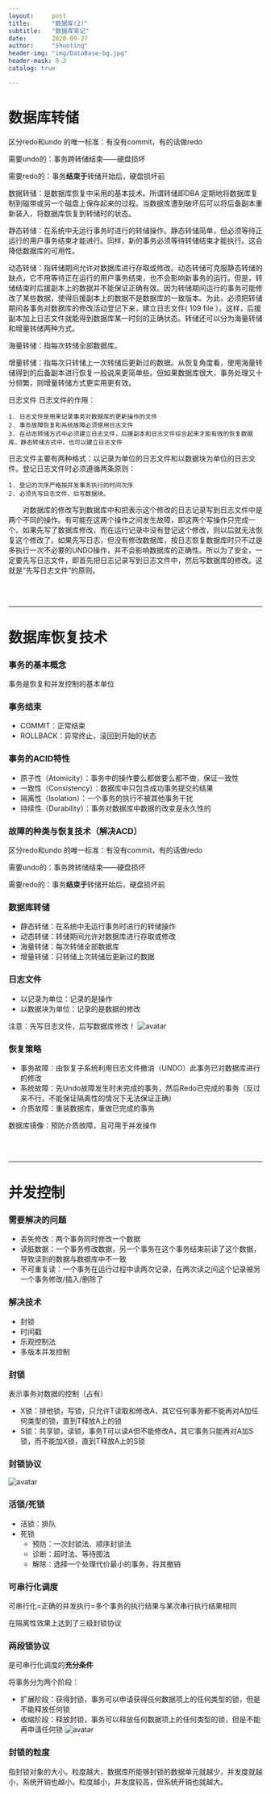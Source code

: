 ```yaml
---
layout:     post
title:      "数据库(2)"
subtitle:   "数据库笔记"
date:       2020-09-27
author:     "Shooting"
header-img: "img/DataBase-bg.jpg"
header-mask: 0.3
catalog: true

---
```


# 数据库转储

区分redo和undo 的唯一标准：有没有commit，有的话做redo

需要undo的：事务跨转储结束——硬盘损坏

需要redo的：事务**结束于**转储开始后，硬盘损坏前

数据转储：是数据库恢复中采用的基本技术。所谓转储即DBA 定期地将数据库复制到磁带或另一个磁盘上保存起来的过程。当数据库遭到破坏后可以将后备副本重新装入，将数据库恢复到转储时的状态。

静态转储：在系统中无运行事务时进行的转储操作。静态转储简单，但必须等待正运行的用户事务结束才能进行。同样，新的事务必须等待转储结束才能执行。这会降低数据库的可用性。

动态转储：指转储期间允许对数据库进行存取或修改。动态转储可克服静态转储的缺点，它不用等待正在运行的用户事务结束，也不会影响新事务的运行。但是，转储结束时后援副本上的数据并不能保证正确有效。因为转储期间运行的事务可能修改了某些数据，使得后援副本上的数据不是数据库的一致版本。为此，必须把转储期间各事务对数据库的修改活动登记下来，建立日志文件( 109 file ）。这样，后援副本加上日志文件就能得到数据库某一时刻的正确状态。转储还可以分为海量转储和增量转储两种方式。

海量转储：指每次转储全部数据库。

增量转储：指每次只转储上一次转储后更新过的数据。从恢复角度看，使用海量转储得到的后备副本进行恢复一般说来更简单些。但如果数据库很大，事务处理又十分频繁，则增量转储方式更实用更有效。

日志文件
日志文件的作用：

	1. 日志文件是用来记录事务对数据库的更新操作的文件
	2. 事务故障恢复和系统故障必须使用日志文件
	3. 在动态转储方式中必须建立日志文件，后援副本和日志文件综合起来才能有效的恢复数据库，静态转储方式中，也可以建立日志文件

日志文件主要有两种格式：以记录为单位的日志文件和以数据块为单位的日志文件。登记日志文件时必须遵循两条原则：

	1. 登记的次序严格按并发事务执行的时间次序
	2. 必须先写日志文件，后写数据块。

　　对数据库的修改写到数据库中和把表示这个修改的日志记录写到日志文件中是两个不同的操作。有可能在这两个操作之间发生故障，即这两个写操作只完成一个。如果先写了数据库修改，而在运行记录中没有登记这个修改，则以后就无法恢复这个修改了。如果先写日志，但没有修改数据库，按日志恢复数据库时只不过是多执行一次不必要的UNDO操作，并不会影响数据库的正确性。所以为了安全，一定要先写日志文件，即首先把日志记录写到日志文件中，然后写数据库的修改。这就是“先写日志文件”的原则。


<br/>
<br/>



---

# 数据库恢复技术


### 事务的基本概念

事务是恢复和并发控制的基本单位


### 事务结束

- COMMIT：正常结束
- ROLLBACK：异常终止，滚回到开始的状态


### 事务的ACID特性

- 原子性（Atomicity）：事务中的操作要么都做要么都不做，保证一致性
- 一致性（Consistency）：数据库中只包含成功事务提交的结果
- 隔离性（Isolation）：一个事务的执行不被其他事务干扰
- 持续性（Durability）：事务对数据库中数据的改变是永久性的


### 故障的种类与恢复技术（解决ACD）

区分redo和undo 的唯一标准：有没有commit，有的话做redo

需要undo的：事务跨转储结束——硬盘损坏

需要redo的：事务**结束于**转储开始后，硬盘损坏前


### 数据库转储

- 静态转储：在系统中无运行事务时进行的转储操作
- 动态转储：转储期间允许对数据库进行存取或修改
- 海量转储：每次转储全部数据库
- 增量转储：只转储上次转储后更新过的数据


### 日志文件

- 以记录为单位：记录的是操作
- 以数据块为单位：记录的是数据的修改

注意：先写日志文件，后写数据库修改！
![avatar](img/in-post/post-database/故障与恢复.png)
 


### 恢复策略

- 事务故障：由恢复子系统利用日志文件撤消（UNDO）此事务已对数据库进行的修改
- 系统故障：先Undo故障发生时未完成的事务，然后Redo已完成的事务（反过来不行，不能保证隔离性的情况下无法保证正确）
- 介质故障：重装数据库，重做已完成的事务

数据库镜像：预防介质故障，且可用于并发操作


<br/>
<br/>



---

# 并发控制


### 需要解决的问题

- 丢失修改：两个事务同时修改一个数据
- 读脏数据：一个事务修改数据，另一个事务在这个事务结束前读了这个数据，导致读到的数据与数据库中不一致
- 不可重复读：一个事务在运行过程中读两次记录，在两次读之间这个记录被另一个事务修改/插入/删除了


### 解决技术

- 封锁
- 时间戳
- 乐观控制法
- 多版本并发控制


### 封锁

表示事务对数据的控制（占有）

- X锁：排他锁，写锁，只允许T读取和修改A，其它任何事务都不能再对A加任何类型的锁，直到T释放A上的锁
- S锁：共享锁，读锁，事务T可以读A但不能修改A，其它事务只能再对A加S锁，而不能加X锁，直到T释放A上的S锁


### 封锁协议
![avatar](img/in-post/post-database/封锁协议.png)
 


### 活锁/死锁

- 活锁：排队
- 死锁
	- 预防：一次封锁法、顺序封锁法
	- 诊断：超时法、等待图法
	- 解除：选择一个处理代价最小的事务，将其撤销


### 可串行化调度

可串行化=正确的并发执行=多个事务的执行结果与某次串行执行结果相同

在隔离性效果上达到了三级封锁协议


### 两段锁协议

是可串行化调度的**充分条件**

将事务分为两个阶段：

- 扩展阶段：获得封锁，事务可以申请获得任何数据项上的任何类型的锁，但是不能释放任何锁
- 收缩阶段：释放封锁，事务可以释放任何数据项上的任何类型的锁，但是不能再申请任何锁
![avatar](img/in-post/post-database/封锁协议总结.png)
 


### 封锁的粒度

指封锁对象的大小。粒度越大，数据库所能够封锁的数据单元就越少，并发度就越小，系统开销也越小。粒度越小，并发度较高，但系统开销也就越大。
